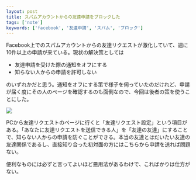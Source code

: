 ```yaml
---
layout: post
title: スパムアカウントからの友達申請をブロックした
tags: ['note']
keywords: ['facebook', '友達申請', 'スパム', 'ブロック']
---
```


Facebook上でのスパムアカウントからの友達リクエストが激化していて、週に10件以上の申請が来ている。現状の解決策としては

* 友達申請を受けた際の通知をオフにする
* 知らない人からの申請を許可しない

のいずれかだと思う。通知をオフにする策で様子を伺っていたのだけれど、申請が届く度にその人のページを確認するのも面倒なので、今回は後者の策を使うことにした。

<img src="/img/blog_ss_facebook.png" class="image-on-frame-medium">

PCから友達リクエストのページに行くと「友達リクエスト設定」という項目がある。「あなたに友達リクエストを送信できる人」を「友達の友達」にすることで、知らない人からの申請を防ぐことができる。本当の友達とはだいたい友達の友達関係であるし、直接知り合った初対面の方にはこちらから申請を送れば問題ない。

便利なものには必ずと言ってよいほど悪用法があるわけで、こればかりは仕方がない。
